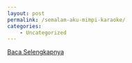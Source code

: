 ```yaml
---
layout: post
permalink: /semalam-aku-mimpi-karaoke/
categories:
    - Uncategorized
---
```


[Baca Selengkapnya](/09)